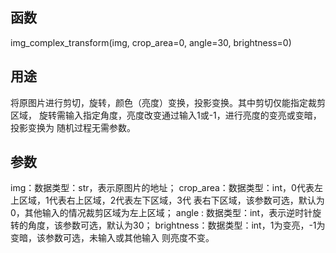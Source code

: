 
函数
--------
img_complex_transform(img, crop_area=0, angle=30, brightness=0)

用途
--------
将原图片进行剪切，旋转，颜色（亮度）变换，投影变换。其中剪切仅能指定裁剪区域，
旋转需输入指定角度，亮度改变通过输入1或-1，进行亮度的变亮或变暗，投影变换为
随机过程无需参数。

参数
-------
img：数据类型：str，表示原图片的地址；
crop_area：数据类型：int，0代表左上区域，1代表右上区域，2代表左下区域，3代
表右下区域，该参数可选，默认为0，其他输入的情况裁剪区域为左上区域；
angle : 数据类型：int，表示逆时针旋转的角度，该参数可选，默认为30；
brightness：数据类型：int，1为变亮，-1为变暗，该参数可选，未输入或其他输入
则亮度不变。